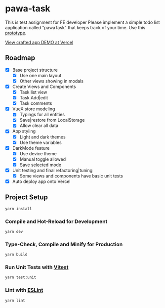 # pawa-task

This is test assignment for FE developer Please implement a simple todo list application called "pawaTask" that keeps
track of your time. Use this [prototype](https://icvmmk.axshare.com/prototype.html).

[View crafted app DEMO at Vercel](https://pawa-task.vercel.app/)

## Roadmap

- [x] Base project structure
  - [x] Use one main layout
  - [x] Other views showing in modals
- [x] Create Views and Components
  - [x] Task list view
  - [x] Task Add|edit
  - [x] Task comments
- [x] VueX store modeling
  - [x] Typings for all entities
  - [x] Save|restore from LocalStorage
  - [x] Allow clear all data
- [x] App styling
  - [x] Light and dark themes
  - [x] Use theme variables
- [x] DarkMode feature
  - [x] Use device theme
  - [x] Manual toggle allowed
  - [x] Save selected mode
- [x] Unit testing and final refactoring|tuning
  - [x] Some views and components have basic unit tests
- [x] Auto deploy app onto Vercel

## Project Setup

```sh
yarn install
```

### Compile and Hot-Reload for Development

```sh
yarn dev
```

### Type-Check, Compile and Minify for Production

```sh
yarn build
```

### Run Unit Tests with [Vitest](https://vitest.dev/)

```sh
yarn test:unit
```

### Lint with [ESLint](https://eslint.org/)

```sh
yarn lint
```

